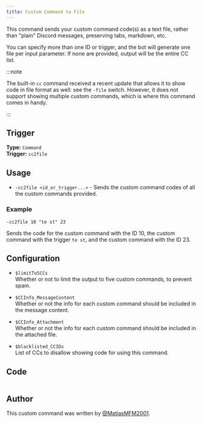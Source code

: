```yaml
---
title: Custom Command to File
---
```


This command sends your custom command code(s) as a text file, rather than "plain" Discord messages, preserving tabs, markdown, etc.

You can specify more than one ID or trigger, and the bot will generate one file per input parameter. If none are provided, output will be the entire CC list.

:::note

The built-in `cc` command received a recent update that allows it to show code in file format as well: see the `-file` switch. However, it does not support showing multiple custom commands, which is where this command comes in handy.

:::

## Trigger

**Type:** `Command`<br />
**Trigger:** `cc2file`

## Usage

- `-cc2file <id_or_trigger...>` - Sends the custom command codes of all the custom commands provided.

### Example

```
-cc2file 10 "te st" 23
```

Sends the code for the custom command with the ID 10, the custom command with the trigger `te st`, and the custom command with the ID 23.

## Configuration

- `$limitTo5CCs`<br />
  Whether or not to limit the output to five custom commands, to prevent spam.

- `$CCInfo_MessageContent`<br />
  Whether or not the info for each custom command should be included in the message content.

- `$CCInfo_Attachment`<br />
  Whether or not the info for each custom command should be included in the attached file.

- `$blacklisted_CCIDs`<br />
  List of CCs to disallow showing code for using this command.

## Code

```go file=../../../src/utilities/cc2file.go.tmpl

```

## Author

This custom command was written by [@MatiasMFM2001](https://github.com/MatiasMFM2001).
